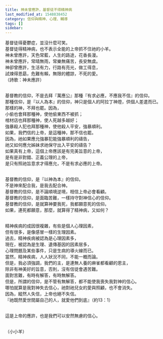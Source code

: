 ```yaml
---
title: 神未曾應許，基督徒不得精神病
last_modified_at: 1548838452
category: 信仰與精神、心理、輔導
tags: []
sidebar: 
---
```


<p>基督徒得憂鬱症，並沒什麼可笑。<br/>
基督徒得精神病，也不表示全能的上帝抓不住祂的小羊。<br/>
神未曾應許，天色常藍，人生的路途，花香長漫。<br/>
神未曾應許，常晴無雨，常樂無痛苦，長安無虞。<br/>
神卻曾應許，生活有力，行路有亮光，做工得息，<br/>
試煉得恩勗，危難有賴，無限的體諒，不死的愛。<br/>
（詩歌：神未應許）</p>
<p><br/>
基督教的信仰，不是去拜『萬應公』那種『有求必應，不應我不信』的信仰。<br/>
那種信仰，是『以人為本』的信仰，神只是個人的阿拉丁神燈，供個人差遣而已。<br/>
那樣的神，不拜也罷。因為，<br/>
小偷也會拜那種神，使他偷東西不被抓；<br/>
棺材店也拜那種神，使人死越多越好；<br/>
強暴殺人犯也拜那種神，使他殺人平安，強暴順利。<br/>
如果，我們信的上帝，是這種神，那不信也罷。<br/>
因為，祂如果應允強暴犯能強暴順利的禱告，<br/>
祂又如何應允姊妹求祂保守出入平安的禱告？<br/>
如果真有上帝，這個上帝應該是有完美旨意的上帝，<br/>
是有是非對錯、正義公理的上帝，<br/>
是只有照祂旨意求才得應允，不是有求必應的上帝。</p>
<p><br/>
基督教的信仰，是『以神為本』的信仰。<br/>
不是神來配合我，是我去配合神。<br/>
基督教的信仰，是不論順境逆境，相信上帝必會看顧。<br/>
基督教的信仰，是面臨苦難，一樣持守對神信心的信仰。<br/>
基督教的信仰，是就算神要我死，我都願意死的信仰。<br/>
如果，連死都願意，那麼，就算得了精神病，又如何？</p>
<p><br/>
精神疾病的成因很複雜，有些是個人心理因素，<br/>
但有很多，是像感冒一樣的生理因素。<br/>
過去，精神疾病被認為是心理因素多，<br/>
現在，被認為是生理、遺傳基因的因素居多，<br/>
心理問題及某些事件，只是生病的導火線而已。<br/>
當然，精神疾病，人人狀況不同，不能一概而論。<br/>
但是，我必須強調，我們的主，是連無人養的麻雀都看顧的恩主，<br/>
除非有神美好的旨意，否則，沒有信徒會遇苦難。<br/>
面對苦難，有時有解答，有時無解答。<br/>
但是，所謂的信仰，是不管有無解答，都不能使我喪失我對神的信心。<br/>
哪怕就算是我對神失去信心，祂對祂兒女的愛與照顧，也不會消失。<br/>
因為，縱然人失信，上帝也絕不失信。<br/>
『祂既然愛世間屬自己的人，就愛他們到底』（約13：1）</p>
<p><br/>
這是上帝的應許，也是我們可以安然無慮的信心。</p>
<p><br/>
（小小羊）</p>
